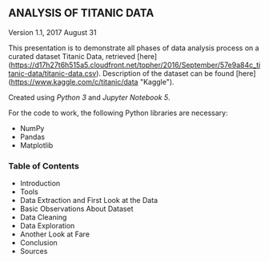 ## ANALYSIS OF TITANIC DATA

Version 1.1, 2017 August 31

This presentation is to demonstrate all phases of data analysis process on a curated dataset Titanic Data, retrieved [here] (https://d17h27t6h515a5.cloudfront.net/topher/2016/September/57e9a84c_titanic-data/titanic-data.csv).
Description of the dataset can be found [here] (https://www.kaggle.com/c/titanic/data "Kaggle").

Created using _Python 3_ and _Jupyter Notebook 5_. 

For the code to work, the following Python libraries are necessary:
* NumPy
* Pandas
* Matplotlib

### Table of Contents
*	Introduction
*	Tools
*	Data Extraction and First Look at the Data
*	Basic Observations About Dataset
*	Data Cleaning
*	Data Exploration
*	Another Look at Fare
*	Conclusion
*	Sources